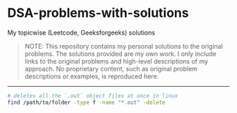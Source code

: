# DSA-problems-with-solutions
 My topicwise (Leetcode, Geeksforgeeks) solutions

> NOTE: This repository contains my personal solutions to the original problems. The solutions provided are my own work. I only include links to the original problems and high-level descriptions of my approach. No proprietary content, such as original problem descriptions or examples, is reproduced here.

<hr/>

```bash
# deletes all the `.out` object files at once in linux
find /path/to/folder -type f -name "*.out" -delete
```